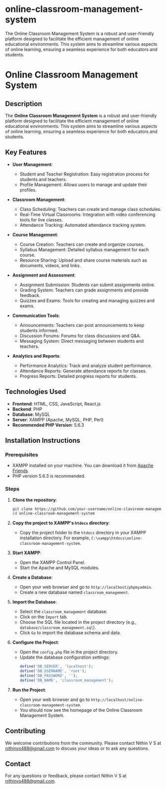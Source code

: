 # online-classroom-management-system
The Online Classroom Management System is a robust and user-friendly platform designed to facilitate the efficient management of online educational environments. This system aims to streamline various aspects of online learning, ensuring a seamless experience for both educators and students.
# Online Classroom Management System

## Description

The **Online Classroom Management System** is a robust and user-friendly platform designed to facilitate the efficient management of online educational environments. This system aims to streamline various aspects of online learning, ensuring a seamless experience for both educators and students.

## Key Features

- **User Management**:
  - Student and Teacher Registration: Easy registration process for students and teachers.
  - Profile Management: Allows users to manage and update their profiles.

- **Classroom Management**:
  - Class Scheduling: Teachers can create and manage class schedules.
  - Real-Time Virtual Classrooms: Integration with video conferencing tools for live classes.
  - Attendance Tracking: Automated attendance tracking system.

- **Course Management**:
  - Course Creation: Teachers can create and organize courses.
  - Syllabus Management: Detailed syllabus management for each course.
  - Resource Sharing: Upload and share course materials such as documents, videos, and links.

- **Assignment and Assessment**:
  - Assignment Submission: Students can submit assignments online.
  - Grading System: Teachers can grade assignments and provide feedback.
  - Quizzes and Exams: Tools for creating and managing quizzes and exams.

- **Communication Tools**:
  - Announcements: Teachers can post announcements to keep students informed.
  - Discussion Forums: Forums for class discussions and Q&A.
  - Messaging System: Direct messaging between students and teachers.

- **Analytics and Reports**:
  - Performance Analytics: Track and analyze student performance.
  - Attendance Reports: Generate attendance reports for classes.
  - Progress Reports: Detailed progress reports for students.

## Technologies Used

- **Frontend**: HTML, CSS, JavaScript, React.js
- **Backend**: PHP
- **Database**: MySQL
- **Server**: XAMPP (Apache, MySQL, PHP, Perl)
- **Recommended PHP Version**: 5.6.3

## Installation Instructions

### Prerequisites

- XAMPP installed on your machine. You can download it from [Apache Friends](https://www.apachefriends.org/index.html).
- PHP version 5.6.3 is recommended.

### Steps

1. **Clone the repository**:
    ```bash
    git clone https://github.com/your-username/online-classroom-management-system.git
    cd online-classroom-management-system
    ```

2. **Copy the project to XAMPP's `htdocs` directory**:
    - Copy the project folder to the `htdocs` directory in your XAMPP installation directory. For example, `C:\xampp\htdocs\online-classroom-management-system`.

3. **Start XAMPP**:
    - Open the XAMPP Control Panel.
    - Start the Apache and MySQL modules.

4. **Create a Database**:
    - Open your web browser and go to `http://localhost/phpmyadmin`.
    - Create a new database named `classroom_management`.

5. **Import the Database**:
    - Select the `classroom_management` database.
    - Click on the `Import` tab.
    - Choose the SQL file located in the project directory (e.g., `database/classroom_management.sql`).
    - Click `Go` to import the database schema and data.

6. **Configure the Project**:
    - Open the `config.php` file in the project directory.
    - Update the database configuration settings:
        ```php
        define('DB_SERVER', 'localhost');
        define('DB_USERNAME', 'root');
        define('DB_PASSWORD', '');
        define('DB_NAME', 'classroom_management');
        ```

7. **Run the Project**:
    - Open your web browser and go to `http://localhost/online-classroom-management-system`.
    - You should now see the homepage of the Online Classroom Management System.

## Contributing

We welcome contributions from the community. Please contact Nithin V S at [nithinvs488@gmail.com](mailto:nithinvs488@gmail.com) to discuss your ideas or to ask any questions.

## Contact

For any questions or feedback, please contact Nithin V S at [nithinvs488@gmail.com](mailto:nithinvs488@gmail.com).
